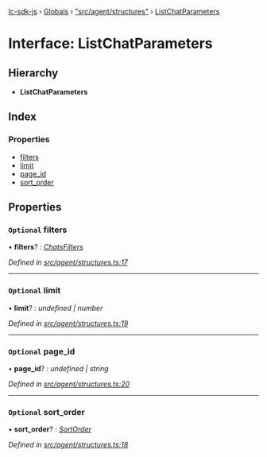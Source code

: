 [lc-sdk-js](../README.md) › [Globals](../globals.md) › ["src/agent/structures"](../modules/_src_agent_structures_.md) › [ListChatParameters](_src_agent_structures_.listchatparameters.md)

# Interface: ListChatParameters

## Hierarchy

* **ListChatParameters**

## Index

### Properties

* [filters](_src_agent_structures_.listchatparameters.md#optional-filters)
* [limit](_src_agent_structures_.listchatparameters.md#optional-limit)
* [page_id](_src_agent_structures_.listchatparameters.md#optional-page_id)
* [sort_order](_src_agent_structures_.listchatparameters.md#optional-sort_order)

## Properties

### `Optional` filters

• **filters**? : *[ChatsFilters](_src_agent_structures_.chatsfilters.md)*

*Defined in [src/agent/structures.ts:17](https://github.com/livechat/lc-sdk-js/blob/38eeefe/src/agent/structures.ts#L17)*

___

### `Optional` limit

• **limit**? : *undefined | number*

*Defined in [src/agent/structures.ts:19](https://github.com/livechat/lc-sdk-js/blob/38eeefe/src/agent/structures.ts#L19)*

___

### `Optional` page_id

• **page_id**? : *undefined | string*

*Defined in [src/agent/structures.ts:20](https://github.com/livechat/lc-sdk-js/blob/38eeefe/src/agent/structures.ts#L20)*

___

### `Optional` sort_order

• **sort_order**? : *[SortOrder](../enums/_src_objects_index_.sortorder.md)*

*Defined in [src/agent/structures.ts:18](https://github.com/livechat/lc-sdk-js/blob/38eeefe/src/agent/structures.ts#L18)*
